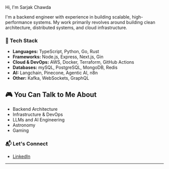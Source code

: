 Hi, I'm Sarjak Chawda

I'm a backend engineer with experience in building scalable, high-performance systems. My work primarily revolves around building clean architecture, distributed systems, and cloud infrastructure.

### 🧰 Tech Stack
- **Languages:** TypeScript, Python, Go, Rust
- **Frameworks:** Node.js, Express, Next.js, Gin
- **Cloud & DevOps:** AWS, Docker, Terraform, GitHub Actions
- **Databases:** mySQL, PostgreSQL, MongoDB, Redis
- **AI:** Langchain, Pinecone, Agentic AI, n8n
- **Other:** Kafka, WebSockets, GraphQL

## 🎮 You Can Talk to Me About
- Backend Architecture  
- Infrastructure & DevOps   
- LLMs and AI Engineering  
- Astronomy
- Gaming  


### 📬 Let's Connect
- [LinkedIn](https://www.linkedin.com/in/sarjak-chawda)
---

